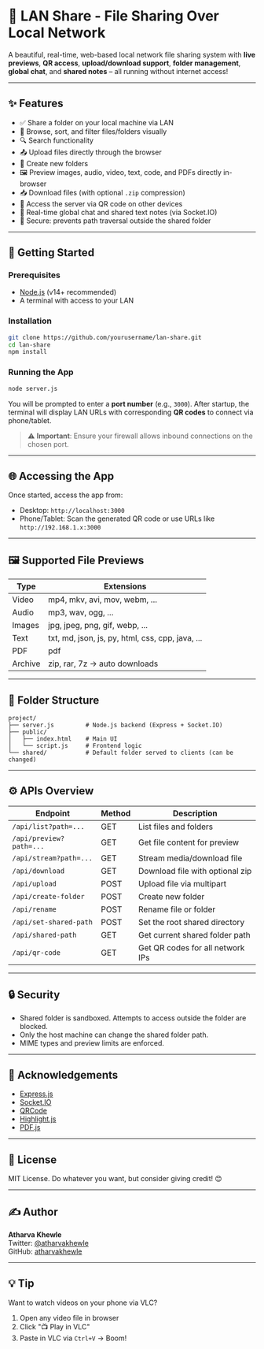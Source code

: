 
# 📁 LAN Share - File Sharing Over Local Network

A beautiful, real-time, web-based local network file sharing system with **live previews**, **QR access**, **upload/download support**, **folder management**, **global chat**, and **shared notes** – all running without internet access!

---

## ✨ Features

- ✅ Share a folder on your local machine via LAN
- 📁 Browse, sort, and filter files/folders visually
- 🔍 Search functionality
- 📤 Upload files directly through the browser
- 📂 Create new folders
- 🖼️ Preview images, audio, video, text, code, and PDFs directly in-browser
- 📥 Download files (with optional `.zip` compression)
- 📶 Access the server via QR code on other devices
- 💬 Real-time global chat and shared text notes (via Socket.IO)
- 🔐 Secure: prevents path traversal outside the shared folder

---

## 🚀 Getting Started

### Prerequisites

- [Node.js](https://nodejs.org/en/) (v14+ recommended)
- A terminal with access to your LAN

### Installation

```bash
git clone https://github.com/yourusername/lan-share.git
cd lan-share
npm install
```

### Running the App

```bash
node server.js
```

You will be prompted to enter a **port number** (e.g., `3000`). After startup, the terminal will display LAN URLs with corresponding **QR codes** to connect via phone/tablet.

> ⚠️ **Important**: Ensure your firewall allows inbound connections on the chosen port.

---

## 🌐 Accessing the App

Once started, access the app from:

- Desktop: `http://localhost:3000`
- Phone/Tablet: Scan the generated QR code or use URLs like `http://192.168.1.x:3000`

---

## 🖼️ Supported File Previews

| Type     | Extensions                                                  |
|----------|-------------------------------------------------------------|
| Video    | mp4, mkv, avi, mov, webm, ...                               |
| Audio    | mp3, wav, ogg, ...                                          |
| Images   | jpg, jpeg, png, gif, webp, ...                              |
| Text     | txt, md, json, js, py, html, css, cpp, java, ...            |
| PDF      | pdf                                                         |
| Archive  | zip, rar, 7z → auto downloads                               |

---

## 📂 Folder Structure

```
project/
├── server.js         # Node.js backend (Express + Socket.IO)
├── public/
│   ├── index.html    # Main UI
│   └── script.js     # Frontend logic
└── shared/           # Default folder served to clients (can be changed)
```

---

## ⚙️ APIs Overview

| Endpoint                | Method | Description                           |
|-------------------------|--------|---------------------------------------|
| `/api/list?path=...`    | GET    | List files and folders                |
| `/api/preview?path=...` | GET    | Get file content for preview          |
| `/api/stream?path=...`  | GET    | Stream media/download file            |
| `/api/download`         | GET    | Download file with optional zip       |
| `/api/upload`           | POST   | Upload file via multipart             |
| `/api/create-folder`    | POST   | Create new folder                     |
| `/api/rename`           | POST   | Rename file or folder                 |
| `/api/set-shared-path`  | POST   | Set the root shared directory         |
| `/api/shared-path`      | GET    | Get current shared folder path        |
| `/api/qr-code`          | GET    | Get QR codes for all network IPs      |

---

## 🔒 Security

- Shared folder is sandboxed. Attempts to access outside the folder are blocked.
- Only the host machine can change the shared folder path.
- MIME types and preview limits are enforced.

---

## 🙌 Acknowledgements

- [Express.js](https://expressjs.com/)
- [Socket.IO](https://socket.io/)
- [QRCode](https://github.com/soldair/node-qrcode)
- [Highlight.js](https://highlightjs.org/)
- [PDF.js](https://mozilla.github.io/pdf.js/)

---

## 📜 License

MIT License. Do whatever you want, but consider giving credit! 😊

---

## ✍️ Author

**Atharva Khewle**  
Twitter: [@atharvakhewle](https://twitter.com/atharvakhewle)  
GitHub: [atharvakhewle](https://github.com/atharvakhewle)

---

## 💡 Tip

Want to watch videos on your phone via VLC?

1. Open any video file in browser
2. Click "📺 Play in VLC"
3. Paste in VLC via `Ctrl+V` → Boom!
